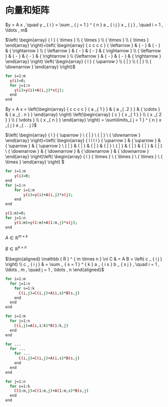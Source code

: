 # 向量和矩阵



$y = A x , \quad y _ { i } = \sum _ { j = 1 } ^ { n } a _ { i j } x _ { j } , \quad i = 1 , \ldots , m$



$\left( \begin{array} { l } { \times } \\ { \times } \\ { \times } \\ { \times } \end{array} \right)=\left( \begin{array} { c c c c } { \leftarrow } & { - } & { - } & { \rightarrow } \\ { \leftarrow } & { - } & { - } & { \rightarrow } \\ { \leftarrow } & { - } & { - } & { \rightarrow } \\ {\leftarrow } & { - } & { - } & { \rightarrow } \end{array} \right) \left( \begin{array} { l } { \uparrow } \\ { | } \\ { | }  \\ { \downarrow } \end{array} \right)$

```bash
for i=1:m
  y(i)=0;
  for j=1:n
    y(i)=y(i)+A(i,j)*x(j);
  end
end
```

$y = A x = \left(\begin{array} { c c c c } { a _{ 1 } } & { a _{ .2 } } & { \cdots } & { a _{ . n } } \end{array} \right) \left(\begin{array} { c } { x _{ 1 } } \\ { x _{ 2 } } \\ { \vdots } \\ { x _{ n } } \end{array} \right) = \sum\limits_{ j = 1 } ^ { n } x _{ j } a _{ . . j }$

$\left( \begin{array} { l } { \uparrow } \\ { | } \\ { | }  \\ { \downarrow } \end{array} \right)=\left( \begin{array} { l l l l } { \uparrow } & { \uparrow } & { \uparrow } & { \uparrow } \\ { | } & { | } & { | } & { | } \\ { | } & { | } & { | } & { | } \\ { \downarrow } & { \downarrow } & { \downarrow } & { \downarrow } \end{array} \right)\left( \begin{array} { l } { \times } \\ { \times } \\ { \times } \\ { \times } \end{array} \right) $

```bash
for i=1:m
    y(i)=0;
end
for j=1:n
    for i=1:m
    	y(i)=y(i)+A(i,j)*x(j);
    end
end
```

```bash
y(1:m)=0;
for j=1:n
	y(1:m)=y(1:m)+A(1:m,j)*x(j);
end
```

$A \in \mathbb { R } ^ { m \times k }$

$B \in \mathbb { R } ^ { k \times n }$

$\begin{aligned} \mathbb { R } ^ { m \times n } \ni C & = A B = \left( c _ { i j } \right) \\ c _ { i j } & = \sum _ { s = 1 } ^ { k } a _ { i s } b _ { s j } , \quad i = 1 , \ldots , m , \quad j = 1 , \ldots , n \end{aligned}$

```bash
for i=1:m
  for j=1:n
    for s=1:k
      C(i,j)=C(i,j)+A(i,s)*B(s,j)
    end
  end
end
```

```bash
for i=1:m
  for j=1:n
	C(i,j)=A(i,1:k)*B(1:k,j)
  end
end
```

```bash
for ...
  for ...
    for ...
      C(i,j)=C(i,j)+A(i,s)*B(s,j)
    end
  end
end
```

```bash
for j=1:n
  for s=1:k
	C(1:m,j)=C(1:m,j)+A(1:m,s)*B(s,j)
  end
end
```

